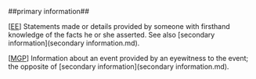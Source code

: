 ##primary information##

\[[EE](SOURCES.md#EE)\]  Statements made or details provided by someone with firsthand knowledge of the facts he or she asserted. See also [secondary information](secondary information.md).

\[[MGP](SOURCES.md#MGP)\] Information about an event provided by an eyewitness to the event; the opposite of [secondary information](secondary information.md).
